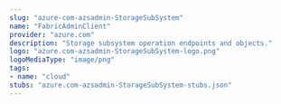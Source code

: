 ```yaml
---
slug: "azure-com-azsadmin-StorageSubSystem"
name: "FabricAdminClient"
provider: "azure.com"
description: "Storage subsystem operation endpoints and objects."
logo: "azure.com-azsadmin-StorageSubSystem-logo.png"
logoMediaType: "image/png"
tags:
- name: "cloud"
stubs: "azure.com-azsadmin-StorageSubSystem-stubs.json"
---
```

